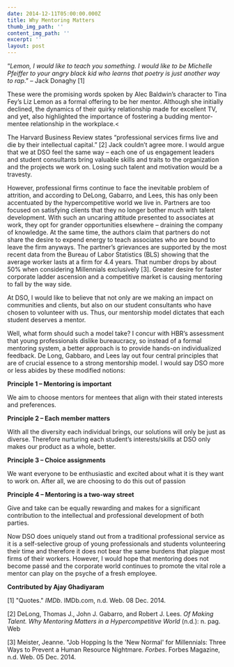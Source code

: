 ```yaml
---
date: 2014-12-11T05:00:00.000Z
title: Why Mentoring Matters
thumb_img_path: ''
content_img_path: ''
excerpt: ''
layout: post
---
```

“*Lemon, I would like to teach you something. I would like to be Michelle Pfeiffer to your angry black kid who learns that poetry is just another way to rap*.” – Jack Donaghy \[1]

These were the promising words spoken by Alec Baldwin’s character to Tina Fey’s Liz Lemon as a formal offering to be her mentor. Although she initially declined, the dynamics of their quirky relationship made for excellent TV, and yet, also highlighted the importance of fostering a budding mentor-mentee relationship in the workplace.<

The Harvard Business Review states “professional services firms live and die by their intellectual capital.” \[2] Jack couldn’t agree more. I would argue that we at DSO feel the same way – each one of us engagement leaders and student consultants bring valuable skills and traits to the organization and the projects we work on. Losing such talent and motivation would be a travesty.

However, professional firms continue to face the inevitable problem of attrition, and according to DeLong, Gabarro, and Lees, this has only been accentuated by the hypercompetitive world we live in. Partners are too focused on satisfying clients that they no longer bother much with talent development. With such an uncaring attitude presented to associates at work, they opt for grander opportunities elsewhere – draining the company of knowledge. At the same time, the authors claim that partners do not share the desire to expend energy to teach associates who are bound to leave the firm anyways. The partner’s grievances are supported by the most recent data from the Bureau of Labor Statistics (BLS) showing that the average worker lasts at a firm for 4.4 years. That number drops by about 50% when considering Millennials exclusively \[3]. Greater desire for faster corporate ladder ascension and a competitive market is causing mentoring to fall by the way side.

At DSO, I would like to believe that not only are we making an impact on communities and clients, but also on our student consultants who have chosen to volunteer with us. Thus, our mentorship model dictates that each student deserves a mentor.

Well, what form should such a model take? I concur with HBR’s assessment that young professionals dislike bureaucracy, so instead of a formal mentoring system, a better approach is to provide hands-on individualized feedback. De Long, Gabbaro, and Lees lay out four central principles that are of crucial essence to a strong mentorship model. I would say DSO more or less abides by these modified notions:

**Principle 1 – Mentoring is important**

We aim to choose mentors for mentees that align with their stated interests and preferences.

**Principle 2 – Each member matters**

With all the diversity each individual brings, our solutions will only be just as diverse. Therefore nurturing each student’s interests/skills at DSO only makes our product as a whole, better.

**Principle 3 – Choice assignments**

We want everyone to be enthusiastic and excited about what it is they want to work on. After all, we are choosing to do this out of passion

**Principle 4 – Mentoring is a two-way street**

Give and take can be equally rewarding and makes for a significant contribution to the intellectual and professional development of both parties.

Now DSO does uniquely stand out from a traditional professional service as it is a self-selective group of young professionals and students volunteering their time and therefore it does not bear the same burdens that plague most firms of their workers. However, I would hope that mentoring does not become passé and the corporate world continues to promote the vital role a mentor can play on the psyche of a fresh employee.

**Contributed by Ajay Ghadiyaram**


\[1] "Quotes." *IMDb*. IMDb.com, n.d. Web. 08 Dec. 2014.

\[2] DeLong, Thomas J., John J. Gabarro, and Robert J. Lees. *Of Making Talent. Why Mentoring Matters in a Hypercompetitive World* (n.d.): n. pag. Web

\[3] Meister, Jeanne. "Job Hopping Is the 'New Normal' for Millennials: Three Ways to Prevent a Human Resource Nightmare. *Forbes*. Forbes Magazine, n.d. Web. 05 Dec. 2014.